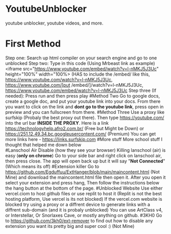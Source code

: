 # YoutubeUnblocker
youtube unblocker, youtube videos, and more.
# First Method
Step one: Search up html compiler on your search engine and go to one unblocked
Step two: Type in this code (Using Mrbeast link as example) <iframe src="https://www.youtube.com/embed/watch?v=l-nMKJ5J3Uc" height="100%" width="100%></iframe> (HAS to include the /embed/ like this,
https://www.youtube.com/watch?v=l-nMKJ5J3Uc, https://www.youtube.com/[put /embed/]/watch?v=l-nMKJ5J3Uc, https://www.youtube.com/embed/watch?v=l-nMKJ5J3Uc
Step three (If needed): Press run and then press play
#Method Two
Go to google docs, create a google doc, and put your youtube link into your docs. From there you want to click on the link and **dont go to the youtube link**, press open in preview and you can fullscreen from there.
#Method Three
Use a proxy like surfskip (Probaly the best proxy out there). Then type https://youtube.com/ into the url bar **INSIDE THE PROXY**. Here is a link https://technologyhelp.afro2.com.br/ (Free but Might be Down) or https://251.12.49.34.bc.googleusercontent.com/ (Premium)
You can get more links here - https://links.surfskip.com
#More stuff
More school stuff I thought that helped me down below\
#Lanschool Air Disable (how they see your browser)
Killing lanschool (air) is easy (**only on chrome**)
Go to your side bar and right click on lanschool air, then press close. The app will open back up but it will say "**Not Connected**" (Which means its off)
#Extension killer
Go to https://github.com/Egduffuu/ExtHanger/blob/main/maincontent.html (Not Mine) and download the maincontent.html file then open it. After you open it select your extension and press hang, Then follow the instructions below the hang button at the bottom of the page.
#Unblocked Website
Use either vercel.ciom to host github files or use replit to host it (Replit is not the best hosting platform, Use vercel is its not blocked) If the vercel.com website is blocked 
try using a proxy or a diffrent device to generate links with a diffrent sub-domain (and it is probaly unblocked) You can use ArtClass v4, or Interstellar, Or Snorlaxes Cave, 
or mostly anything on github.
#3KH0
Go to https://github.com/3kh0/ext-remover to find out how to disable any extension you want its pretty big and super cool :) (Not Mine)
